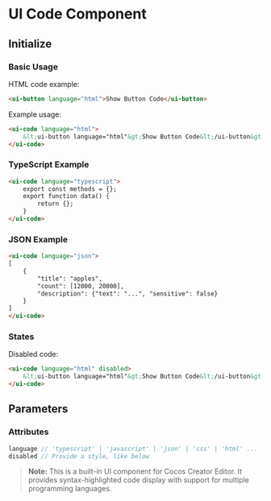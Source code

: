 # UI Code Component

## Initialize

### Basic Usage

HTML code example:
```html
<ui-button language="html">Show Button Code</ui-button>
```

Example usage:
```html
<ui-code language="html">
    &lt;ui-button language="html"&gt;Show Button Code&lt;/ui-button&gt;
</ui-code>
```

### TypeScript Example

```html
<ui-code language="typescript">
    export const methods = {};
    export function data() {
        return {};
    }
</ui-code>
```

### JSON Example

```html
<ui-code language="json">
[
    {
        "title": "apples",
        "count": [12000, 20000],
        "description": {"text": "...", "sensitive": false}
    }
]
</ui-code>
```

### States

Disabled code:
```html
<ui-code language="html" disabled>
    &lt;ui-button language="html"&gt;Show Button Code&lt;/ui-button&gt;
</ui-code>
```

## Parameters

### Attributes
```typescript
language // 'typescript' | 'javascript' | 'json' | 'css' | 'html' ...
disabled // Provide a style, like below
```

> **Note:** This is a built-in UI component for Cocos Creator Editor. It provides syntax-highlighted code display with support for multiple programming languages. 